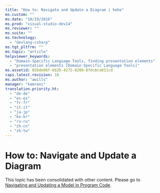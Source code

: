 ```yaml
---
title: "How to: Navigate and Update a Diagram | hehe"
ms.custom: ""
ms.date: "10/19/2016"
ms.prod: "visual-studio-dev14"
ms.reviewer: ""
ms.suite: ""
ms.technology: 
  - "devlang-csharp"
ms.tgt_pltfrm: ""
ms.topic: "article"
helpviewer_keywords: 
  - "Domain-Specific Language Tools, finding presentation elements"
  - "presentation elements [Domain-Specific Language Tools]"
ms.assetid: 02bde06f-6b2b-4272-8208-8fdc8ca811cd
caps.latest.revision: 16
ms.author: "awills"
manager: "kamrani"
translation.priority.ht: 
  - "de-de"
  - "es-es"
  - "fr-fr"
  - "it-it"
  - "ja-jp"
  - "ko-kr"
  - "ru-ru"
  - "zh-cn"
  - "zh-tw"
---
```

# How to: Navigate and Update a Diagram
This topic has been consolidated with other content. Please go to [Navigating and Updating a Model in Program Code](../modeling/navigating-and-updating-a-model-in-program-code.md).